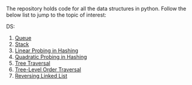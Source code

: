 The repository holds code for all the data structures in python.
Follow the below list to jump to the topic of interest:

DS:
1. [Queue](https://github.com/Sidhved/Data-Structures-And-Algorithms/blob/main/Python/DS/Queue.py)
2. [Stack](https://github.com/Sidhved/Data-Structures-And-Algorithms/blob/main/Python/DS/Stack.py)
3. [Linear Probing in Hashing](https://github.com/Sidhved/Data-Structures-And-Algorithms/blob/main/Python/DS/Linear%20Probing%20in%20Hashing.py)
4. [Quadratic Probing in Hashing](https://github.com/Sidhved/Data-Structures-And-Algorithms/blob/main/Python/DS/Quadratic%20Probing%20in%20Hashing.py)
5. [Tree Traversal](https://github.com/Sidhved/Data-Structures-And-Algorithms/blob/main/Python/DS/Trees.py)
6. [Tree-Level Order Traversal](https://github.com/Sidhved/Data-Structures-And-Algorithms/blob/main/Python/DS/Tree-LevelOrderTraversal.py)
7. [Reversing Linked List](https://github.com/Sidhved/Data-Structures-And-Algorithms/blob/main/Python/DS/Reverse%20Linked%20List.py)
